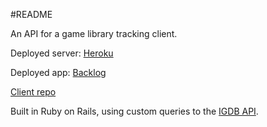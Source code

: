 #README

An API for a game library tracking client.  

Deployed server: [Heroku](https://lcurran-backlog-api.herokuapp.com/)

Deployed app: [Backlog](https://lcurran.github.io/backlog-client/)

[Client repo](https://github.com/lcurran/backlog-client/settings)

Built in Ruby on Rails, using custom queries to the [IGDB API](https://www.igdb.com/).
